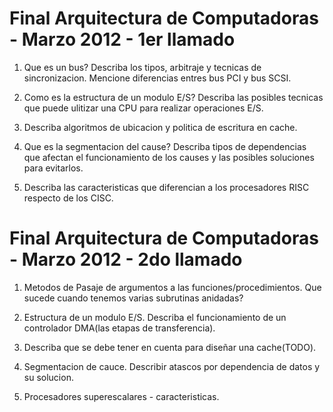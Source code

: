 Final Arquitectura de Computadoras - Marzo 2012 - 1er llamado
=============================================================

1. Que es un bus? Describa los tipos, arbitraje y tecnicas de sincronizacion.
   Mencione diferencias entres bus PCI y bus SCSI.

2. Como es la estructura de un modulo E/S? Describa las posibles tecnicas que
   puede ulitizar una CPU para realizar operaciones E/S.

3. Describa algoritmos de ubicacion y politica de escritura en cache.

4. Que es la segmentacion del cause? Describa tipos de dependencias que afectan
el funcionamiento de los causes y las posibles soluciones para evitarlos.

5. Describa las caracteristicas que diferencian a los procesadores RISC
respecto de los CISC.

Final Arquitectura de Computadoras - Marzo 2012 - 2do llamado
=============================================================

1. Metodos de Pasaje de argumentos a las funciones/procedimientos. Que sucede
cuando tenemos varias subrutinas anidadas?

2. Estructura de un modulo E/S. Describa el funcionamiento de un controlador
DMA(las etapas de transferencia).

3. Describa que se debe tener en cuenta para diseñar una cache(TODO).

4. Segmentacion de cauce. Describir atascos por dependencia de datos y su
solucion.

5. Procesadores superescalares - caracteristicas.

